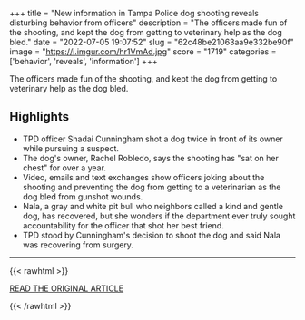 +++
title = "New information in Tampa Police dog shooting reveals disturbing behavior from officers"
description = "The officers made fun of the shooting, and kept the dog from getting to veterinary help as the dog bled."
date = "2022-07-05 19:07:52"
slug = "62c48be21063aa9e332be90f"
image = "https://i.imgur.com/hr1VmAd.jpg"
score = "1719"
categories = ['behavior', 'reveals', 'information']
+++

The officers made fun of the shooting, and kept the dog from getting to veterinary help as the dog bled.

## Highlights

- TPD officer Shadai Cunningham shot a dog twice in front of its owner while pursuing a suspect.
- The dog's owner, Rachel Robledo, says the shooting has "sat on her chest" for over a year.
- Video, emails and text exchanges show officers joking about the shooting and preventing the dog from getting to a veterinarian as the dog bled from gunshot wounds.
- Nala, a gray and white pit bull who neighbors called a kind and gentle dog, has recovered, but she wonders if the department ever truly sought accountability for the officer that shot her best friend.
- TPD stood by Cunningham's decision to shoot the dog and said Nala was recovering from surgery.

---

{{< rawhtml >}}
  <p class="article-category">
    <a target="_blank" href="https://www.cltampa.com/news/new-information-in-tampa-police-dog-shooting-reveals-disturbing-behavior-from-officers-13648003">READ THE ORIGINAL ARTICLE</a>
  </p>
{{< /rawhtml >}}
